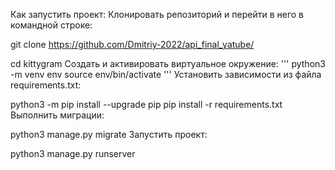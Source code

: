 Как запустить проект:
Клонировать репозиторий и перейти в него в командной строке:

git clone https://github.com/Dmitriy-2022/api_final_yatube/

cd kittygram
Cоздать и активировать виртуальное окружение:
'''
python3 -m venv env
source env/bin/activate
'''
Установить зависимости из файла requirements.txt:

python3 -m pip install --upgrade pip
pip install -r requirements.txt
Выполнить миграции:

python3 manage.py migrate
Запустить проект:

python3 manage.py runserver
